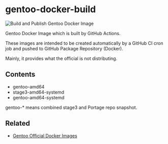 # gentoo-docker-build

![Build and Publish Gentoo Docker Image](https://github.com/pluser/gentoo-docker-build/workflows/Build%20and%20Publish%20Gentoo%20Docker%20Image/badge.svg)

Gentoo Docker Image which is built by GitHub Actions.

These images are intended to be created automatically by a GitHub CI cron job and pushed to GitHub Package Repository (Docker). 

Mainly, it provides what the official is not distributing.

## Contents
- gentoo-amd64
- stage3-amd64-systemd
- gentoo-amd64-systemd

gentoo-* means combined stage3 and Portage repo snapshot.

## Related
- [Gentoo Official Docker Images](https://github.com/gentoo/gentoo-docker-images)
